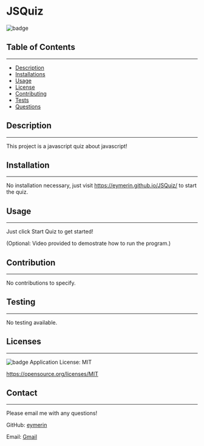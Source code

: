 # JSQuiz
  
  ![badge](https://img.shields.io/badge/license-MIT-blue)<br/>

  ## Table of Contents
  --------------------
  - [Description](#description)
  - [Installations](#installation)
  - [Usage](#usage)
  - [License](#licenses)
  - [Contributing](#contribution)
  - [Tests](#testing)
  - [Questions](#contact)

  ## Description
  --------------
  This project is a javascript quiz about javascript!

  ## Installation
  ---------------
  No installation necessary, just visit https://eymerin.github.io/JSQuiz/ to start the quiz.

  ## Usage
  --------
  Just click Start Quiz to get started!

  (Optional: Video provided to demostrate how to run the program.)

  ## Contribution
  ---------------
  No contributions to specify.

  ## Testing
  ----------
  No testing available.

  ## Licenses
  -----------
  ![badge](https://img.shields.io/badge/license-MIT-blue) Application License: MIT

  https://opensource.org/licenses/MIT

  ## Contact
  -----------
  Please email me with any questions!
  
  GitHub: [eymerin](https://github.com/eymerin)

  Email: [Gmail](mailto:garrett.bryce.young@gmail.com)

